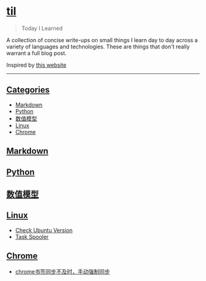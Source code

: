 # [til](https://github.com/cosplayeer/til/tree/main#til)
> Today I Learned

A collection of concise write-ups on small things I learn day to day across a variety of languages and technologies. These are things that don't really warrant a full blog post.  

Inspired by <u>[this website](https://github.com/jbranchaud/til)</u>


----
## [Categories](https://github.com/cosplayeer/til/tree/main#categories)

- <u>[Markdown](https://github.com/cosplayeer/til#markdown)</u>
- <u>[Python](https://github.com/cosplayeer/til#python)</u>
- <u>[数值模型](https://github.com/cosplayeer/til#model)</u>
- <u>[Linux](https://github.com/cosplayeer/til#linux)</u>
- <u>[Chrome](https://github.com/cosplayeer/til#chrome)</u>


## [Markdown](https://github.com/cosplayeer/til/tree/main#markdown)

## [Python](https://github.com/cosplayeer/til/tree/main#python)

## [数值模型](https://github.com/cosplayeer/til/tree/main#model)

## [Linux](https://github.com/cosplayeer/til/tree/main#linux)

- <u>[Check Ubuntu Version](https://github.com/cosplayeer/til/blob/main/linux/check-ubuntu-version.md)
- <u>[Task Spooler](https://github.com/cosplayeer/til/blob/main/linux/task-spooler.md)

## [Chrome](https://github.com/cosplayeer/til#chrome)
- [chrome书签同步不及时，手动强制同步](https://github.com/cosplayeer/til/blob/main/linux/chrome书签同步不及时.md)